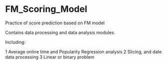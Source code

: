 # FM_Scoring_Model
Practice of score prediction based on FM model

Contains data processing and data analysis modules

Including:

1 Average online time and Popularity Regression analysis
2 Slicing, and date data processing
3 Linear or binary problem